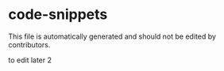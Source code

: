# code-snippets

This file is automatically generated and should not be edited by contributors.

to edit later 2